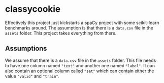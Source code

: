 # classycookie

Effectively this project just kickstarts a spaCy project with some
scikit-learn benchmarks around. The assumption is that there is a 
`data.csv` file in the `assets` folder. This project takes everything
from there. 

## Assumptions

We assume that there is a `data.csv` file in the `assets` folder. This
file needs to have one column named `"text"` and another one named `"label"`. 
It can also contain an optional column called `"set"` which can contain
either the value `"valid"` and `"train"`. 

